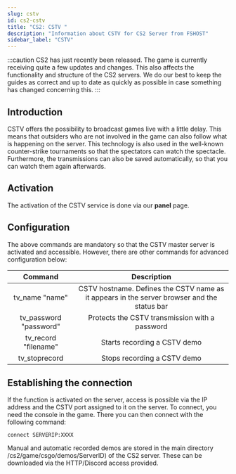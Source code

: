 ```yaml
---
slug: cstv
id: cs2-cstv
title: "CS2: CSTV "
description: "Information about CSTV for CS2 Server from FSHOST"
sidebar_label: "CSTV"
---
```




:::caution
CS2 has just recently been released. The game is currently receiving quite a few updates and changes. This also affects the functionality and structure of the CS2 servers. We do our best to keep the guides as correct and up to date as quickly as possible in case something has changed concerning this.
:::



## Introduction


CSTV offers the possibility to broadcast games live with a little delay. This means that outsiders who are not involved in the game can also follow what is happening on the server. This technology is also used in the well-known counter-strike tournaments so that the spectators can watch the spectacle. Furthermore, the transmissions can also be saved automatically, so that you can watch them again afterwards.



## Activation

The activation of the CSTV service is done via our **panel** page. 


## Configuration

The above commands are mandatory so that the CSTV master server is activated and accessible. However, there are other commands for advanced configuration below:

|            Command            |                         Description                         |
| :--------------------------: | :----------------------------------------------------------: |
|        tv_name "name"        | CSTV hostname. Defines the CSTV name as it appears in the server browser and the status bar |
|    tv_password "password"    |       Protects the CSTV transmission with a password       |
|     tv_record "filename"     |             Starts recording a CSTV demo             |
|        tv_stoprecord         |            Stops recording a CSTV demo             |



## Establishing the connection

If the function is activated on the server, access is possible via the IP address and the CSTV port assigned to it on the server. To connect, you need the console in the game. There you can then connect with the following command:

```
connect SERVERIP:XXXX
```


Manual and automatic recorded demos are stored in the main directory /cs2/game/csgo/demos/ServerID) of the CS2 server. These can be downloaded via the HTTP/Discord access provided.
